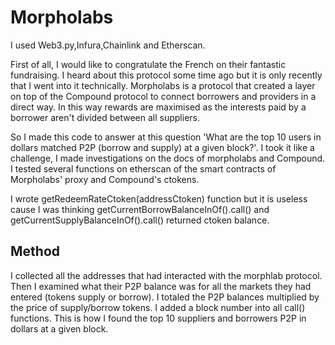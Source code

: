 # Morpholabs

I used Web3.py,Infura,Chainlink and Etherscan.

First of all, I would like to congratulate the French on their fantastic fundraising. 
I heard about this protocol some time ago but it is only recently that I went into it technically. 
Morpholabs is a protocol that created a layer on top of the Compound protocol to connect borrowers and providers in a direct way. 
In this way rewards are maximised as the interests paid by a borrower aren't divided between all suppliers. 

So I made this code to answer at this question 'What are the top 10 users in dollars matched P2P (borrow and supply) at a given block?'. 
I took it like a challenge, I made investigations on the docs of morpholabs and Compound. I tested several functions on etherscan of the smart contracts of Morpholabs' proxy and Compound's ctokens. 


I wrote getRedeemRateCtoken(addressCtoken) function but it is useless cause I was thinking getCurrentBorrowBalanceInOf().call() and getCurrentSupplyBalanceInOf().call() returned ctoken balance.

## Method

I collected all the addresses that had interacted with the morphlab protocol. Then I examined what their P2P balance was for all the markets they had entered (tokens supply or borrow). I totaled the P2P balances multiplied by the price of supply/borrow tokens. I added a block number into all call() functions. This is how I found the top 10 suppliers and borrowers P2P in dollars at a given block. 

